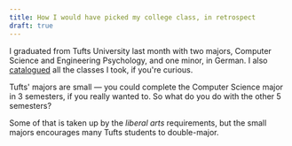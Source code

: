```yaml
---
title: How I would have picked my college class, in retrospect
draft: true
---
```


I graduated from Tufts University last month with two majors, Computer Science and Engineering Psychology, and one minor, in German. I also [catalogued](https://tufts.ben.page) all the classes I took, if you're curious.

Tufts' majors are small — you could complete the Computer Science major in 3 semesters, if you really wanted to. So what do you do with the other 5 semesters?

Some of that is taken up by the _liberal arts_ requirements, but the small majors encourages many Tufts students to double-major.
